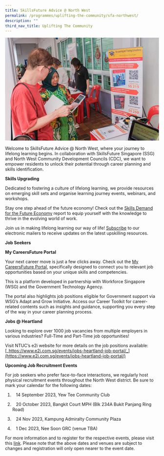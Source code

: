 ```yaml
---
title: SkillsFuture Advice @ North West
permalink: /programmes/uplifting-the-community/sfa-northwest/
description: ""
third_nav_title: Uplifting The Community
---
```

![](/images/Programmes/Uplifting%20The%20Community/82336782_2967592686598499_8963898592758595584_n.jpg)

Welcome to SkillsFuture Advice @ North West, where your journey to lifelong learning begins. In collaboration with SkillsFuture Singapore (SSG) and North West Community Development Councils (CDC), we want to empower residents to unlock their potential through career planning and skills identification.

**Skills Upgrading**

Dedicated to fostering a culture of lifelong learning, we provide resources on emerging skill sets and organise learning journey events, webinars, and workshops.

Stay one step ahead of the future economy! Check out the [Skills Demand for the Future Economy](https://www.skillsfuture.gov.sg/skillsreport) report to equip yourself with the knowledge to thrive in the evolving world of work.  

Join us in making lifelong learning our way of life! [Subscribe](https://go.gov.sg/connectsfa) to our electronic mailers to receive updates on the latest upskilling resources.

**Job Seekers**

**My CareersFuture Portal**

Your next career move is just a few clicks away. Check out the [My CareersFuture Portal](https://www.mycareersfuture.gov.sg/), specifically designed to connect you to relevant job opportunities based on your unique skills and competencies.

This is a platform developed in partnership with Workforce Singapore (WSG) and the Government Technology Agency.

The portal also highlights job positions eligible for Government support via WSG’s Adapt and Grow Initiative. Access our Career Toolkit for career-related contents such as insights and guidance, supporting you every step of the way in your career planning process.


  **Jobs @ Heartland**

Looking to explore over 1000 job vacancies from multiple employers in various industries? Full-Time and Part-Time job opportunities!

Visit NTUC’s e2i website for more details on the job positions available: [_https://www.e2i.com.sg/events/jobs-heartland-job-portal/_](https://www.e2i.com.sg/events/jobs-heartland-job-portal/)

**Upcoming Job Recruitment Events**

  For job seekers who prefer face-to-face interactions, we regularly host physical recruitment events throughout the North West district. Be sure to mark your calendar for the following dates:

1)    14 September 2023, Yew Tee Community Club

2)    20 October 2023, Bangkit Court MPH (Blk 234A Bukit Panjang Ring Road)

3)    24 Nov 2023, Kampung Admiralty Community Plaza

4)    1 Dec 2023, Nee Soon GRC (venue TBA)

For more information and to register for the respective events, please visit this [link](https://content.mycareersfuture.gov.sg/career-events/). Please note that the above dates and venues are subject to changes and registration will only open nearer to the event date.